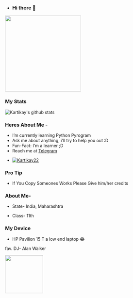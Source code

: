 - ### Hi there 👋

<img align='centre' src='https://media1.tenor.com/images/73c30c771d758437b67f727452b73f4e/tenor.gif' width='250"'>

### My Stats

![Kartikay's github stats](https://github-readme-stats.vercel.app/api?username=Kartikay22&show_icons=true&theme=midnight-purple)

### Heres About Me -
- I’m currently learning Python Pyrogram
- Ask me about anything, i'll try to help you out :D
- Fun-Fact: I'm a learner ;D
- Reach me at [Telegram](https://t.me/Kartikay_bhasin)
- <p align="left"> <a href="https://github.com/kartikay22"><img src="https://komarev.com/ghpvc/?username=Kartikay22&label=Profile%20views&color=0e75b6&style=flat" alt="Kartikay22" /></a> </p>


### Pro Tip

- If You Copy Someones Works Please Give him/her credits

### About Me-

- State- India, Maharashtra

- Class- 11th


### My Device

- HP Pavilion 15 T a low end laptop 😂

 fav. DJ- Alan Walker <p align='centre'><a href='https://www.instagram.com/alanwalkermusic/'><img src='https://telegra.ph/file/379a29bcd73a448e0aa33.jpg' width='125"'></a></p>

